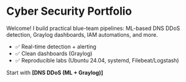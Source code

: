 # Cyber Security Portfolio
Welcome! I build practical blue-team pipelines: ML-based DNS DDoS detection, Graylog dashboards, IAM automations, and more.

- ✅ Real-time detection + alerting
- ✅ Clean dashboards (Graylog)
- ✅ Reproducible labs (Ubuntu 24.04, systemd, Filebeat/Logstash)

Start with **[DNS DDoS (ML + Graylog)]**
